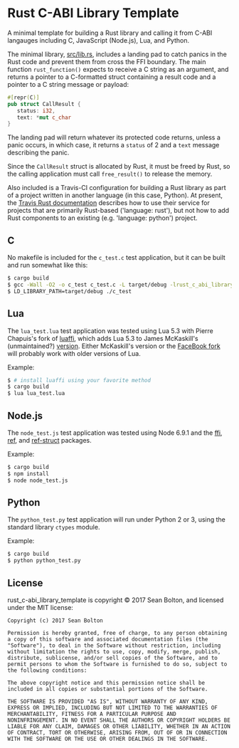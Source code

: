 # Rust C-ABI Library Template

A minimal template for building a Rust library and calling it from C-ABI
langauges including C, JavaScript (Node.js), Lua, and Python.

The minimal library, [src/lib.rs](src/lib.rs), includes a landing pad to catch
panics in the Rust code and prevent them from cross the FFI boundary. The main
function ``rust_function()`` expects to receive a C string as an argument, and
returns a pointer to a C-formatted struct containing a result code and a pointer
to a C string message or payload:

```rust
#[repr(C)]
pub struct CallResult {
   status: i32,
   text: *mut c_char
}
```

The landing pad will return whatever its protected code returns, unless a
panic occurs, in which case, it returns a ``status`` of 2 and a ``text``
message describing the panic.

Since the ``CallResult`` struct is allocated by Rust, it must be freed by
Rust, so the calling application must call ``free_result()`` to release the
memory.

Also included is a Travis-CI configuration for building a Rust library as part
of a project written in another language (in this case, Python). At present,
the [Travis Rust documentation](https://docs.travis-ci.com/user/languages/rust/)
describes how to use their service for projects that are primarily Rust-based
('language: rust'), but not how to add Rust components to an existing (e.g.
'language: python') project.

## C

No makefile is included for the ``c_test.c`` test application, but it can be
built and run somewhat like this:

```sh
$ cargo build
$ gcc -Wall -O2 -o c_test c_test.c -L target/debug -lrust_c_abi_library_template
$ LD_LIBRARY_PATH=target/debug ./c_test
```

## Lua

The ``lua_test.lua`` test application was tested using Lua 5.3 with
Pierre Chapuis's fork of [luaffi](https://github.com/catwell/luaffi), which
adds Lua 5.3 to James McKaskill's (unmaintained?) [version](https://github.com/jmckaskill/luaffi).
Either McKaskill's version or the [FaceBook
fork](https://github.com/facebook/luaffifb) will probably work with older
versions of Lua.

Example:

```sh
$ # install luaffi using your favorite method
$ cargo build
$ lua lua_test.lua
```

## Node.js

The ``node_test.js`` test application was tested using Node 6.9.1 and the
[ffi](https://www.npmjs.com/package/ffi),
[ref](https://www.npmjs.com/package/ref), and
[ref-struct](https://www.npmjs.com/package/ref-struct) packages.

Example:

```sh
$ cargo build
$ npm install
$ node node_test.js
```

## Python

The ``python_test.py`` test application will run under Python 2 or 3, using
the standard library ``ctypes`` module.

Example:
```sh
$ cargo build
$ python python_test.py
```

## License

rust_c-abi_library_template is copyright © 2017 Sean Bolton, and licensed
under the MIT license:

    Copyright (c) 2017 Sean Bolton

    Permission is hereby granted, free of charge, to any person obtaining
    a copy of this software and associated documentation files (the
    "Software"), to deal in the Software without restriction, including
    without limitation the rights to use, copy, modify, merge, publish,
    distribute, sublicense, and/or sell copies of the Software, and to
    permit persons to whom the Software is furnished to do so, subject to
    the following conditions:

    The above copyright notice and this permission notice shall be
    included in all copies or substantial portions of the Software.

    THE SOFTWARE IS PROVIDED "AS IS", WITHOUT WARRANTY OF ANY KIND,
    EXPRESS OR IMPLIED, INCLUDING BUT NOT LIMITED TO THE WARRANTIES OF
    MERCHANTABILITY, FITNESS FOR A PARTICULAR PURPOSE AND
    NONINFRINGEMENT. IN NO EVENT SHALL THE AUTHORS OR COPYRIGHT HOLDERS BE
    LIABLE FOR ANY CLAIM, DAMAGES OR OTHER LIABILITY, WHETHER IN AN ACTION
    OF CONTRACT, TORT OR OTHERWISE, ARISING FROM, OUT OF OR IN CONNECTION
    WITH THE SOFTWARE OR THE USE OR OTHER DEALINGS IN THE SOFTWARE.
